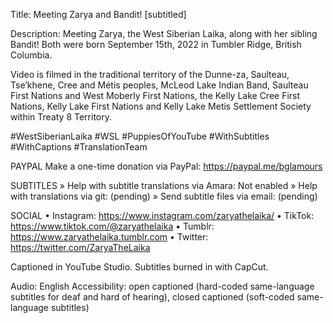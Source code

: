Title: Meeting Zarya and Bandit! [subtitled]

Description: Meeting Zarya, the West Siberian Laika, along with her sibling Bandit! Both were born September 15th, 2022 in Tumbler Ridge, British Columbia.

Video is filmed in the traditional territory of the Dunne-za, Saulteau, Tse’khene, Cree and Métis peoples, McLeod Lake Indian Band, Saulteau First Nations and West Moberly First Nations, the Kelly Lake Cree First Nations, Kelly Lake First Nations and Kelly Lake Metis Settlement Society within Treaty 8 Territory.

#WestSiberianLaika #WSL #PuppiesOfYouTube 
#WithSubtitles  #WithCaptions #TranslationTeam

PAYPAL
Make a one-time donation via PayPal: https://paypal.me/bglamours

SUBTITLES
» Help with subtitle translations via Amara: Not enabled
» Help with translations via git: (pending)
» Send subtitle files via email: (pending)

SOCIAL
• Instagram: https://www.instagram.com/zaryathelaika/
• TikTok: https://www.tiktok.com/@zaryathelaika
• Tumblr: https://www.zaryathelaika.tumblr.com
• Twitter: https://twitter.com/ZaryaTheLaika

Captioned in YouTube Studio.
Subtitles burned in with CapCut.

Audio: English
Accessibility: open captioned (hard-coded same-language subtitles for deaf and hard of hearing), closed captioned (soft-coded same-language subtitles)

<!--- URL: https://www.youtube.com/shorts/1-w3bSBqmu0 -->
